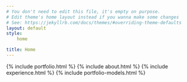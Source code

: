 ```yaml
---
# You don't need to edit this file, it's empty on purpose.
# Edit theme's home layout instead if you wanna make some changes
# See: https://jekyllrb.com/docs/themes/#overriding-theme-defaults
layout: default
style: 
    home

title: Home
---
```

<div class="home">
    {% include portfolio.html %}
    {% include about.html %}
    {% include experience.html %}
    {% include portfolio-models.html %}

</div>
<!-- 
## [About Me](https://richjamo.github.io/portfolio/about/)
## [Projects](https://richjamo.github.io/portfolio/projects/)
## [Contact](https://richjamo.github.io/portfolio/contact/) -->






